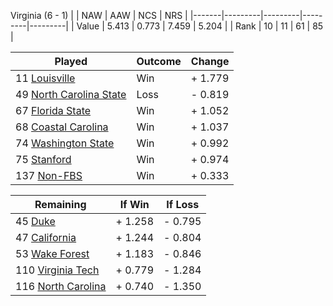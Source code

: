 Virginia (6 - 1)
|       |   NAW   |   AAW   |   NCS   |   NRS   |
|-------|---------|---------|---------|---------|
| Value |   5.413 |   0.773 |   7.459 |   5.204 |
| Rank  |      10 |      11 |      61 |      85 |

| Played                    | Outcome    |  Change  |
|---------------------------|------------|----------|
|  11 [Louisville            ](Louisville.md)| Win        | +  1.779 |
|  49 [North Carolina State  ](NorthCarolinaState.md)| Loss       | -  0.819 |
|  67 [Florida State         ](FloridaState.md)| Win        | +  1.052 |
|  68 [Coastal Carolina      ](CoastalCarolina.md)| Win        | +  1.037 |
|  74 [Washington State      ](WashingtonState.md)| Win        | +  0.992 |
|  75 [Stanford              ](Stanford.md)| Win        | +  0.974 |
| 137 [Non-FBS               ](NonFBS.md)| Win        | +  0.333 |

| Remaining                 |  If Win  |  If Loss |
|---------------------------|----------|----------|
|  45 [Duke                  ](Duke.md)| +  1.258 | -  0.795 |
|  47 [California            ](California.md)| +  1.244 | -  0.804 |
|  53 [Wake Forest           ](WakeForest.md)| +  1.183 | -  0.846 |
| 110 [Virginia Tech         ](VirginiaTech.md)| +  0.779 | -  1.284 |
| 116 [North Carolina        ](NorthCarolina.md)| +  0.740 | -  1.350 |

